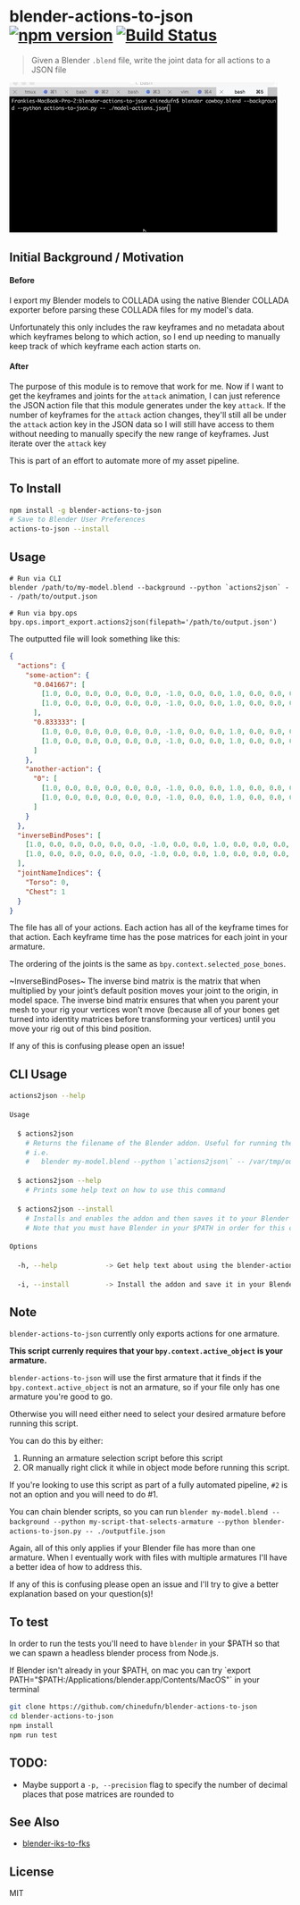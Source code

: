blender-actions-to-json [![npm version](https://badge.fury.io/js/blender-actions-to-json.svg)](http://badge.fury.io/js/blender-actions-to-json) [![Build Status](https://travis-ci.org/chinedufn/blender-actions-to-json.svg?branch=master)](https://travis-ci.org/chinedufn/blender-actions-to-json)
===============

> Given a Blender `.blend` file, write the joint data for all actions to a JSON file

![Example Gif](example-gif.gif)

## Initial Background / Motivation

#### Before

I export my Blender models to COLLADA using the native Blender COLLADA exporter before parsing these COLLADA files for my model's data.

Unfortunately this only includes the raw keyframes and no metadata about which keyframes belong to which action,
so I end up needing to manually keep track of which keyframe each action starts on.

#### After

The purpose of this module is to remove that work for me. Now if I want to get the keyframes and joints for the `attack` animation, I can just
reference the JSON action file that this module generates under the key `attack`.
If the number of keyframes for the `attack` action changes, they'll still all be under the `attack` action key in the JSON data so
I will still have access to them without needing to manually specify the new range of keyframes. Just iterate over the `attack` key

This is part of an effort to automate more of my asset pipeline.

## To Install

```sh
npm install -g blender-actions-to-json
# Save to Blender User Preferences
actions-to-json --install
```

## Usage

```
# Run via CLI
blender /path/to/my-model.blend --background --python `actions2json` -- /path/to/output.json
```

```
# Run via bpy.ops
bpy.ops.import_export.actions2json(filepath='/path/to/output.json')
```

The outputted file will look something like this:

```json
{
  "actions": {
    "some-action": {
      "0.041667": [
        [1.0, 0.0, 0.0, 0.0, 0.0, 0.0, -1.0, 0.0, 0.0, 1.0, 0.0, 0.0, 0.0, 0.0, 0.0, 1.0],
        [1.0, 0.0, 0.0, 0.0, 0.0, 0.0, -1.0, 0.0, 0.0, 1.0, 0.0, 0.0, 0.0, 0.0, 0.0, 1.0],
      ],
      "0.833333": [
        [1.0, 0.0, 0.0, 0.0, 0.0, 0.0, -1.0, 0.0, 0.0, 1.0, 0.0, 0.0, 0.0, 0.0, 0.0, 1.0],
        [1.0, 0.0, 0.0, 0.0, 0.0, 0.0, -1.0, 0.0, 0.0, 1.0, 0.0, 0.0, 0.0, 0.0, 0.0, 1.0]
      ]
    },
    "another-action": {
      "0": [
        [1.0, 0.0, 0.0, 0.0, 0.0, 0.0, -1.0, 0.0, 0.0, 1.0, 0.0, 0.0, 0.0, 0.0, 0.0, 1.0],
        [1.0, 0.0, 0.0, 0.0, 0.0, 0.0, -1.0, 0.0, 0.0, 1.0, 0.0, 0.0, 0.0, 0.0, 0.0, 1.0],
      ]
    }
  },
  "inverseBindPoses": [
    [1.0, 0.0, 0.0, 0.0, 0.0, 0.0, -1.0, 0.0, 0.0, 1.0, 0.0, 0.0, 0.0, 0.0, 0.0, 1.0],
    [1.0, 0.0, 0.0, 0.0, 0.0, 0.0, -1.0, 0.0, 0.0, 1.0, 0.0, 0.0, 0.0, 0.0, 0.0, 1.0]
  ],
  "jointNameIndices": {
    "Torso": 0,
    "Chest": 1
  }
}
```

The file has all of your actions. Each action has all of the keyframe times for that action.
Each keyframe time has the pose matrices for each joint in your armature.

The ordering of the joints is the same as `bpy.context.selected_pose_bones`.

~InverseBindPoses~
The inverse bind matrix is the matrix that when multiplied by your joint’s default position moves your joint to the origin, in model space. The inverse bind matrix ensures that when you parent your mesh to your rig your vertices won't move (because all of your bones get turned into identity matrices before transforming your vertices) until you move your rig out of this bind position.

If any of this is confusing please open an issue!

## CLI Usage

```sh
actions2json --help

Usage

  $ actions2json
    # Returns the filename of the Blender addon. Useful for running the addon via CLI
    # i.e.
    #   blender my-model.blend --python \`actions2json\` -- /var/tmp/output-file.json

  $ actions2json --help
    # Prints some help text on how to use this command

  $ actions2json --install
    # Installs and enables the addon and then saves it to your Blender user preferences
    # Note that you must have Blender in your $PATH in order for this command to work

Options

  -h, --help            -> Get help text about using the blender-actions-to-json CLI

  -i, --install         -> Install the addon and save it in your Blender

```

## Note

`blender-actions-to-json` currently only exports actions for one armature.

**This script currenly requires that your `bpy.context.active_object` is your armature.**

`blender-actions-to-json` will use the first armature that it finds if the `bpy.context.active_object` is not an armature,
so if your file only has one armature you're good to go.

Otherwise you will need either need to select your desired armature before running this script.

You can do this by either:

1. Running an armature selection script before this script
2. OR manually right click it while in object mode before running this script.

If you're looking to use this script as part of a fully automated pipeline, `#2` is not an option and you will need to do #1.

You can chain blender scripts, so you can run `blender my-model.blend --background --python my-script-that-selects-armature --python blender-actions-to-json.py -- ./outputfile.json`

Again, all of this only applies if your Blender file has more than one armature. When I eventually work with files with multiple armatures I'll have a better
idea of how to address this.

If any of this is confusing please open an issue and I'll try to give a better explanation based on your question(s)!

## To test

In order to run the tests you'll need to have `blender` in your $PATH so that we can spawn a headless blender process from Node.js.

If Blender isn't already in your $PATH, on mac you can try `export PATH="$PATH:/Applications/blender.app/Contents/MacOS"` in your terminal

```sh
git clone https://github.com/chinedufn/blender-actions-to-json
cd blender-actions-to-json
npm install
npm run test
```

## TODO:

- Maybe support a `-p, --precision` flag to specify the number of decimal places that pose matrices are rounded to

## See Also

- [blender-iks-to-fks](https://github.com/chinedufn/blender-iks-to-fks)

## License

MIT
